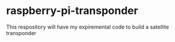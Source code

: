 # raspberry-pi-transponder
This respository will have my expiremental code to build a satellite transponder

